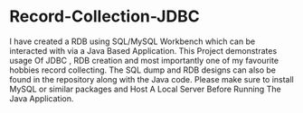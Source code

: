# Record-Collection-JDBC
I have created a RDB using SQL/MySQL Workbench which can be interacted with via a Java Based Application. This Project demonstrates usage Of JDBC , RDB creation and most importantly one of my favourite hobbies record collecting. The SQL dump and RDB designs can also be found in the repository along with the Java code.
Please make sure to install MySQL or similar packages and Host A Local Server Before Running The Java Application.
